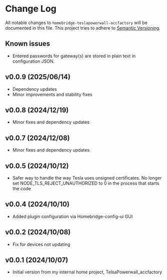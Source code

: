 # Change Log

All notable changes to `homebridge-teslapowerwall-accfactory` will be documented in this file. This project tries to adhere to [Semantic Versioning](http://semver.org/).

## Known issues

- Entered passwords for gateway(s) are stored in plain text in configuration JSON.

## v0.0.9 (2025/06/14) 

- Dependency updates
- Minor improvements and stability fixes

## v0.0.8 (2024/12/19) 

- Minor fixes and dependency updates

## v0.0.7 (2024/12/08) 

- Minor fixes and dependency updates

## v0.0.5 (2024/10/12) 

- Safer way to handle the way Tesla uses unsigned certificates. No longer set NODE_TLS_REJECT_UNAUTHORIZED to 0 in the process that starts the code

## v0.0.4 (2024/10/10)

- Added plugin configuration via Homebridge-config-ui GUI

## v0.0.2 (2024/10/08)

- Fix for devices not updating

## v0.0.1 (2024/10/07)

- Initial version from my internal home project, TelsaPowerwall_accfactory